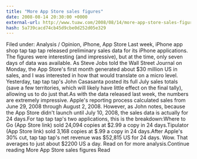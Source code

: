 ```yaml
---
title: "More App Store sales figures"
date: 2008-08-14 20:30:00 +0000
external-url: http://www.tuaw.com/2008/08/14/more-app-store-sales-figures/
hash: 5a739cacd74cb45d9cbe0d252d05e329
---
```


Filed under: Analysis / Opinion, iPhone, App Store
Last week, iPhone app shop tap tap tap released preliminary sales data for its iPhone applications. The figures were interesting (and impressive), but at the time, only seven days of data was available. As Steve Jobs told the Wall Street Journal on Monday, the App Store's first month generated about $30 million US in sales, and I was interested in how that would translate on a micro level. Yesterday, tap tap tap's John Casasanta posted its full July sales totals (save a few territories, which will likely have little effect on the final tally), allowing us to do just that.As with the data released last week, the numbers are extremely impressive. Apple's reporting process calculated sales from June 29, 2008 through August 2, 2008. However, as John notes, because the App Store didn't launch until July 10, 2008, the sales data is actually for 24 days.For tap tap tap's two applications, this is the breakdown:Where to Go (App Store link) sold 24,094 copies at $2.99 a copy in 24 days.Tipulator (App Store link) sold 3,168 copies at $.99 a copy in 24 days.After Apple's 30% cut, tap tap tap's net revenue was $52,815 US for 24 days. Wow. That averages to just about $2200 US a day. Read on for more analysis.Continue reading More App Store sales figures
Read
